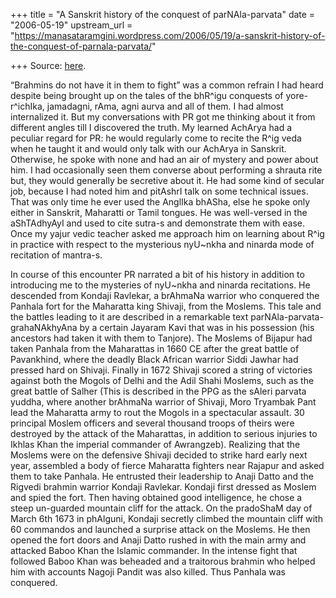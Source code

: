+++
title = "A Sanskrit history of the conquest of parNAla-parvata"
date = "2006-05-19"
upstream_url = "https://manasataramgini.wordpress.com/2006/05/19/a-sanskrit-history-of-the-conquest-of-parnala-parvata/"

+++
Source: [here](https://manasataramgini.wordpress.com/2006/05/19/a-sanskrit-history-of-the-conquest-of-parnala-parvata/).

“Brahmins do not have it in them to fight” was a common refrain I had heard despite being brought up on the tales of the bhR^igu conquests of yore- r^ichIka, jamadagni, rAma, agni aurva and all of them. I had almost internalized it. But my conversations with PR got me thinking about it from different angles till I discovered the truth. My learned AchArya had a peculiar regard for PR: he would regularly come to recite the R^ig veda when he taught it and would only talk with our AchArya in Sanskrit. Otherwise, he spoke with none and had an air of mystery and power about him. I had occasionally seen them converse about performing a shrauta rite but, they would generally be secretive about it. He had some kind of secular job, because I had noted him and pitAshrI talk on some technical issues. That was only time he ever used the AnglIka bhASha, else he spoke only either in Sanskrit, Maharatti or Tamil tongues. He was well-versed in the aShTAdhyAyI and used to cite sutra-s and demonstrate them with ease. Once my yajur vedic teacher asked me approach him on learning about R^ig in practice with respect to the mysterious nyU\~nkha and ninarda mode of recitation of mantra-s.

In course of this encounter PR narrated a bit of his history in addition to introducing me to the mysteries of nyU\~nkha and ninarda recitations. He descended from Kondaji Ravlekar, a brAhmaNa warrior who conquered the Panhala fort for the Maharatta king Shivaji, from the Moslems. This tale and the battles leading to it are described in a remarkable text parNAla-parvata-grahaNAkhyAna by a certain Jayaram Kavi that was in his possession (his ancestors had taken it with them to Tanjore). The Moslems of Bijapur had taken Panhala from the Maharattas in 1660 CE after the great battle of Pavankhind, where the deadly Black African warrior Siddi Jawhar had pressed hard on Shivaji. Finally in 1672 Shivaji scored a string of victories against both the Mogols of Delhi and the Adil Shahi Moslems, such as the great battle of Salher (This is described in the PPG as the sAleri parvata yuddha, where another brAhmaNa warrior of Shivaji, Moro Tryambak Pant lead the Maharatta army to rout the Mogols in a spectacular assault. 30 principal Moslem officers and several thousand troops of theirs were destroyed by the attack of the Maharattas, in addition to serious injuries to Ikhlas Khan the imperial commander of Awrangzeb). Realizing that the Moslems were on the defensive Shivaji decided to strike hard early next year, assembled a body of fierce Maharatta fighters near Rajapur and asked them to take Panhala. He entrusted their leadership to Anaji Datto and the Rigvedi brahmin warrior Kondaji Ravlekar. Kondaji first dressed as Moslem and spied the fort. Then having obtained good intelligence, he chose a steep un-guarded mountain cliff for the attack. On the pradoShaM day of March 6th 1673 in phAlguni, Kondaji secretly climbed the mountain cliff with 60 commandos and launched a surprise attack on the Moslems. He then opened the fort doors and Anaji Datto rushed in with the main army and attacked Baboo Khan the Islamic commander. In the intense fight that followed Baboo Khan was beheaded and a traitorous brahmin who helped him with accounts Nagoji Pandit was also killed. Thus Panhala was conquered.

